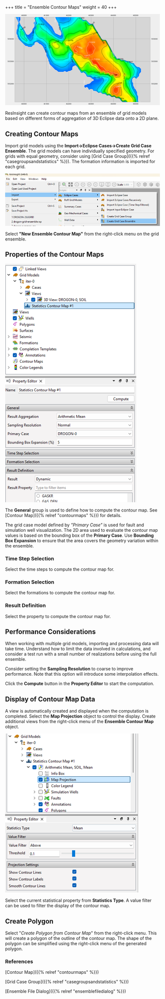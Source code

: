 +++
title = "Ensemble Contour Maps"
weight = 40
+++

![](/images/3d-main-window/ensemble-grid-contour-map.png)

ResInsight can create contour maps from an ensemble of grid models based on different forms of aggregation of 3D Eclipse data onto a 2D plane.

## Creating Contour Maps

Import grid models using the **Import->Eclipse Cases->Create Grid Case Ensemble**. The grid models can have individually specified geometry. For grids with equal geometry, consider using [Grid Case Group]({{% relref "casegroupsandstatistics" %}}). The formation information is imported for each grid.

![](/images/3d-main-window/import-grid-case-ensemble.png)

Select **"New Ensemble Contour Map"** from the right-click menu on the grid ensemble.

## Properties of the Contour Maps

![](/images/3d-main-window/statistics-contour-map-properties.png)

The **General** group is used to define how to compute the contour map. See [Contour Map]({{% relref "contourmaps" %}}) for details.

The grid case model defined by *"Primary Case"* is used for fault and simulation well visualization. The 2D area used to evaluate the contour map values is based on the bounding box of the **Primary Case**. Use **Bounding Box Expansion** to ensure that the area covers the geometry variation within the ensemble.

### Time Step Selection

Select the time steps to compute the contour map for.

### Formation Selection

Select the formations to compute the contour map for.

### Result Definition

Select the property to compute the contour map for.

## Performance Considerations

When working with multiple grid models, importing and processing data will take time. Understand how to limit the data involved in calculations, and consider a test run with a small number of realizations before using the full ensemble.

Consider setting the **Sampling Resolution** to coarse to improve performance. Note that this option will introduce some interpolation effects.

Click the **Compute** button in the **Property Editor** to start the computation.

## Display of Contour Map Data

A view is automatically created and displayed when the computation is completed. Select the **Map Projection** object to control the display. Create additional views from the right-click menu of the **Ensemble Contour Map** object.

![](/images/3d-main-window/ensemble-grid-map-projection.png)

Select the current statistical property from **Statistics Type**. A value filter can be used to filter the display of the contour map.

## Create Polygon

Select "*Create Polygon from Contour Map*" from the right-click menu. This will create a polygon of the outline of the contour map. The shape of the polygon can be simplified using the right-click menu of the generated polygon.

### References

[Contour Map]({{% relref "contourmaps" %}})

[Grid Case Group]({{% relref "casegroupsandstatistics" %}})

[Ensemble File Dialog]({{% relref "ensemblefiledialog" %}})
